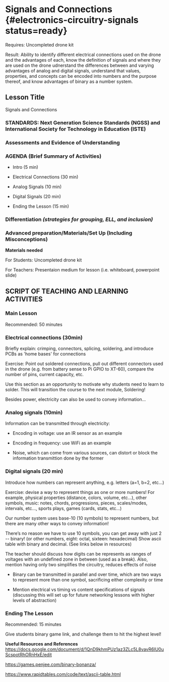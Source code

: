 # Signals and Connections {#electronics-circuitry-signals status=ready}

<div class='requirements' markdown='1'>

Requires: Uncompleted drone kit

Result: Ability to identify different electrical connections used on the drone and the advantages of each, know the definition of signals and where they are used on the drone
udnerstand the differences between and varying advantages of analog and digital signals, understand that values, properties, and concepts can be encoded into numbers and the purpose thereof, and know advantages of binary as a number system.


</div>

## Lesson Title
Signals and Connections

### STANDARDS: Next Generation Science Standards (NGSS) and International Society for Technology in Education (ISTE)



### Assessments and Evidence of Understanding


### AGENDA (Brief Summary of Activities)

- Intro (5 min)

- Electrical Connections (30 min)

- Analog Signals (10 min)

- Digital Signals (20 min)

- Ending the Lesson (15 min)

### Differentiation _(strategies for grouping, ELL, and inclusion)_


### Advanced preparation/Materials/Set Up (Including Misconceptions)

**Materials needed**

For Students: Uncompleted drone kit

For Teachers: Presentaion medium for lesson (i.e. whiteboard, powerpoint slide)

## SCRIPT OF TEACHING AND LEARNING ACTIVITIES


### Main Lesson

Recommended: 50 minutes

### Electrical connections (30min)

Briefly explain: crimping, connectors, splicing, soldering, and introduce PCBs as 'home bases' for connections

Exercise: Point out soldered connections, pull out different connectors used in the drone (e.g. from battery sense to Pi GPIO to XT-60), compare the number of pins, current capacity, etc.

Use this section as an opportunity to motivate why students need to learn to solder. This will transition the course to the next module, Soldering!

Besides power, electricity can also be used to convey information...

### Analog signals (10min)

Information can be transmitted through electricity:

- Encoding in voltage: use an IR sensor as an example

- Encoding in frequency: use WiFi as an example

- Noise, which can come from various sources, can distort or block the information transmittion done by the former

### Digital signals (20 min)

Introduce how numbers can represent anything, e.g. letters (a=1, b=2, etc...)

Exercise: devise a way to represent things as one or more numbers! For example, physical properties (distance, colors, volume, etc...), other symbols, music: notes, chords, progressions, pieces, scales/modes,  intervals, etc…, sports plays, games (cards, stats, etc...)

Our number system uses base-10 (10 symbols) to represent numbers, but there are many other ways to convey information!

There’s no reason we have to use 10 symbols, you can get away with just 2 -- binary! (or other numbers, eight: octal, sixteen: hexadecimal) Show ascii table with binary and decimal. (See links below in resources)

The teacher should discuss how digits can be represents as ranges of voltages with an undefined zone in between (used as a break). Also, mention having only two simplifies the circuitry, reduces effects of noise

- Binary can be transmitted in parallel and over time, which are two ways to represent more than one symbol, sacrificing either complexity or time

- Mention electrical vs timing vs content specifications of signals (discussing this will set up for future networking lessons with higher levels of abstraction)

### Ending The Lesson

Recommended: 15 minutes

Give students binary game link, and challenge them to hit the highest level! 

**Useful Resources and References**
https://docs.google.com/document/d/1QnD9khmPUz1az3ZLc5L8vavR6lU0uScspotRhORnHxE/edit

https://games.penjee.com/binary-bonanza/

https://www.rapidtables.com/code/text/ascii-table.html
